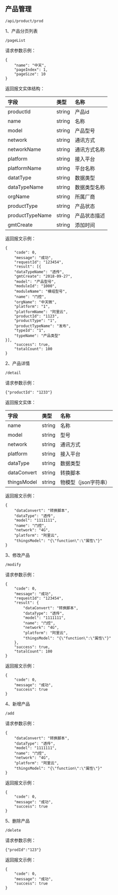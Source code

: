 ## 产品管理

```
/api/product/prod
```

1、产品分页列表

```
/pageList
```

请求参数示例：

```
{
    "name": "中天",
    "pageIndex": 1,
    "pageSize": 10
}
```

返回报文实体结构：

| 字段 | 类型 | 名称 |
| :--- | :--- | :--- |
| productId | string | 产品id |
| name | string | 名称 |
| model | string | 产品型号 |
| network | string | 通讯方式 |
| networkName | string | 通讯方式名称 |
| platform | string | 接入平台 |
| platformName | string | 平台名称 |
| datatType | string | 数据类型 |
| dataTypeName | string | 数据类型名称 |
| orgName | string | 所属厂商 |
| productType | string | 产品状态 |
| productTypeName | string | 产品状态描述 |
| gmtCreate | string | 添加时间 |

返回报文示例：

```
{
    "code": 0,
    "message": "成功",
    "requestId": "123454",
    "result": [{
	"dataTypeName": "透传",
	"gmtCreate": "2018-09-27",
	"model": "产品型号",
	"moduleId": "1000",
	"moduleName": "模组型号",
	"name": "门控",
	"orgName": "中天微",
	"platform": "1",
	"platformName": "阿里云",
	"productId": "1123",
	"productType": "1",
	"productTypeName": "发布",
	"typeId": "1",
	"typeName": "产品类型"
}],
    "success": true,
    "totalCount": 100
}
```

2、产品详情

```
/detail
```

请求参数示例：

```
{"productId": "1233"}
```

返回报文实体：

| 字段 | 类型 | 名称 |
| :--- | :--- | :--- |
| name | string | 名称 |
| model | string | 型号 |
| network | string | 通讯方式 |
| platform | string | 接入平台 |
| dataType | string | 数据类型 |
| dataConvert | string | 转换脚本 |
| thingsModel | string | 物模型（json字符串） |

返回报文示例：

```
{
    "dataConvert": "转换脚本",
    "dataType": "透传",
    "model": "1111111",
    "name": "门控",
    "network": "4G",
    "platform": "阿里云",
    "thingsModel": "{\"function\":\"属性\"}"
}
```

3、修改产品

```
/modify
```

请求参数示例：

```
{
    "code": 0,
    "message": "成功",
    "requestId": "123454",
    "result": {
        "dataConvert": "转换脚本",
        "dataType": "透传",
        "model": "1111111",
        "name": "门控",
        "network": "4G",
        "platform": "阿里云",
        "thingsModel": "{\"function\":\"属性\"}"
    },
    "success": true,
    "totalCount": 100
}
```

返回报文示例：

```
{
    "code": 0,
    "message": "成功",
    "success": true
}
```

4、新增产品

```
/add
```

请求参数示例：

```
{
    "dataConvert": "转换脚本",
    "dataType": "透传",
    "model": "1111111",
    "name": "门控",
    "network": "4G",
    "platform": "阿里云",
    "thingsModel": "{\"function\":\"属性\"}"
}
```

返回报文示例：

```
{
    "code": 0,
    "message": "成功",
    "success": true
}
```

5、删除产品

```
/delete
```

请求参数示例：

```
{"prodId":"123"}
```

返回报文示例：

```
{
    "code": 0,
    "message": "成功",
    "success": true
}
```



